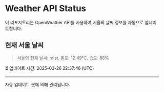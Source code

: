 
# Weather API Status

이 리포지토리는 OpenWeather API를 사용하여 서울의 날씨 정보를 자동으로 업데이트합니다.

## 현재 서울 날씨
> 서울의 현재 날씨: mist, 온도: 12.49°C, 습도: 88%

⏳ 업데이트 시간: 2025-03-26 22:37:46 (UTC)

---
자동 업데이트 봇에 의해 관리됩니다.

